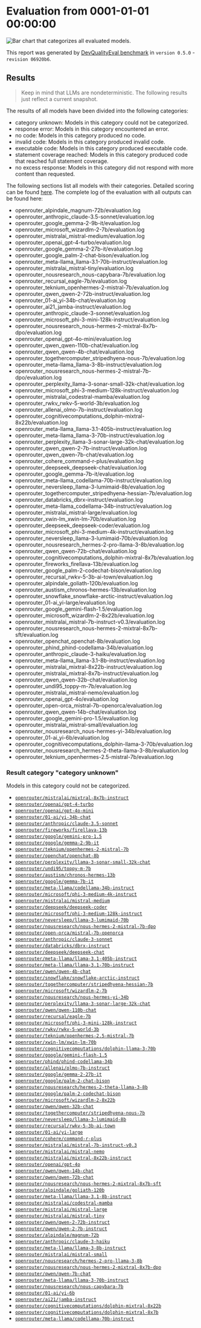 # Evaluation from 0001-01-01 00:00:00

![Bar chart that categorizes all evaluated models.](./categories.svg)

This report was generated by [DevQualityEval benchmark](https://github.com/symflower/eval-dev-quality) in `version 0.5.0` - `revision 06920b6`.

## Results

> Keep in mind that LLMs are nondeterministic. The following results just reflect a current snapshot.

The results of all models have been divided into the following categories:
- category unknown: Models in this category could not be categorized.
- response error: Models in this category encountered an error.
- no code: Models in this category produced no code.
- invalid code: Models in this category produced invalid code.
- executable code: Models in this category produced executable code.
- statement coverage reached: Models in this category produced code that reached full statement coverage.
- no excess response: Models in this category did not respond with more content than requested.

The following sections list all models with their categories. Detailed scoring can be found [here](./evaluation.csv). The complete log of the evaluation with all outputs can be found here:
- openrouter_alpindale_magnum-72b/evaluation.log
- openrouter_anthropic_claude-3.5-sonnet/evaluation.log
- openrouter_google_gemma-2-9b-it/evaluation.log
- openrouter_microsoft_wizardlm-2-7b/evaluation.log
- openrouter_mistralai_mistral-medium/evaluation.log
- openrouter_openai_gpt-4-turbo/evaluation.log
- openrouter_google_gemma-2-27b-it/evaluation.log
- openrouter_google_palm-2-chat-bison/evaluation.log
- openrouter_meta-llama_llama-3.1-70b-instruct/evaluation.log
- openrouter_mistralai_mistral-tiny/evaluation.log
- openrouter_nousresearch_nous-capybara-7b/evaluation.log
- openrouter_recursal_eagle-7b/evaluation.log
- openrouter_teknium_openhermes-2-mistral-7b/evaluation.log
- openrouter_qwen_qwen-2-72b-instruct/evaluation.log
- openrouter_01-ai_yi-34b-chat/evaluation.log
- openrouter_ai21_jamba-instruct/evaluation.log
- openrouter_anthropic_claude-3-sonnet/evaluation.log
- openrouter_microsoft_phi-3-mini-128k-instruct/evaluation.log
- openrouter_nousresearch_nous-hermes-2-mixtral-8x7b-dpo/evaluation.log
- openrouter_openai_gpt-4o-mini/evaluation.log
- openrouter_qwen_qwen-110b-chat/evaluation.log
- openrouter_qwen_qwen-4b-chat/evaluation.log
- openrouter_togethercomputer_stripedhyena-nous-7b/evaluation.log
- openrouter_meta-llama_llama-3-8b-instruct/evaluation.log
- openrouter_nousresearch_nous-hermes-2-mistral-7b-dpo/evaluation.log
- openrouter_perplexity_llama-3-sonar-small-32k-chat/evaluation.log
- openrouter_microsoft_phi-3-medium-128k-instruct/evaluation.log
- openrouter_mistralai_codestral-mamba/evaluation.log
- openrouter_rwkv_rwkv-5-world-3b/evaluation.log
- openrouter_allenai_olmo-7b-instruct/evaluation.log
- openrouter_cognitivecomputations_dolphin-mixtral-8x22b/evaluation.log
- openrouter_meta-llama_llama-3.1-405b-instruct/evaluation.log
- openrouter_meta-llama_llama-3-70b-instruct/evaluation.log
- openrouter_perplexity_llama-3-sonar-large-32k-chat/evaluation.log
- openrouter_qwen_qwen-2-7b-instruct/evaluation.log
- openrouter_qwen_qwen-7b-chat/evaluation.log
- openrouter_cohere_command-r-plus/evaluation.log
- openrouter_deepseek_deepseek-chat/evaluation.log
- openrouter_google_gemma-7b-it/evaluation.log
- openrouter_meta-llama_codellama-70b-instruct/evaluation.log
- openrouter_neversleep_llama-3-lumimaid-8b/evaluation.log
- openrouter_togethercomputer_stripedhyena-hessian-7b/evaluation.log
- openrouter_databricks_dbrx-instruct/evaluation.log
- openrouter_meta-llama_codellama-34b-instruct/evaluation.log
- openrouter_mistralai_mistral-large/evaluation.log
- openrouter_xwin-lm_xwin-lm-70b/evaluation.log
- openrouter_deepseek_deepseek-coder/evaluation.log
- openrouter_microsoft_phi-3-medium-4k-instruct/evaluation.log
- openrouter_neversleep_llama-3-lumimaid-70b/evaluation.log
- openrouter_nousresearch_hermes-2-pro-llama-3-8b/evaluation.log
- openrouter_qwen_qwen-72b-chat/evaluation.log
- openrouter_cognitivecomputations_dolphin-mixtral-8x7b/evaluation.log
- openrouter_fireworks_firellava-13b/evaluation.log
- openrouter_google_palm-2-codechat-bison/evaluation.log
- openrouter_recursal_rwkv-5-3b-ai-town/evaluation.log
- openrouter_alpindale_goliath-120b/evaluation.log
- openrouter_austism_chronos-hermes-13b/evaluation.log
- openrouter_snowflake_snowflake-arctic-instruct/evaluation.log
- openrouter_01-ai_yi-large/evaluation.log
- openrouter_google_gemini-flash-1.5/evaluation.log
- openrouter_microsoft_wizardlm-2-8x22b/evaluation.log
- openrouter_mistralai_mistral-7b-instruct-v0.3/evaluation.log
- openrouter_nousresearch_nous-hermes-2-mixtral-8x7b-sft/evaluation.log
- openrouter_openchat_openchat-8b/evaluation.log
- openrouter_phind_phind-codellama-34b/evaluation.log
- openrouter_anthropic_claude-3-haiku/evaluation.log
- openrouter_meta-llama_llama-3.1-8b-instruct/evaluation.log
- openrouter_mistralai_mixtral-8x22b-instruct/evaluation.log
- openrouter_mistralai_mixtral-8x7b-instruct/evaluation.log
- openrouter_qwen_qwen-32b-chat/evaluation.log
- openrouter_undi95_toppy-m-7b/evaluation.log
- openrouter_mistralai_mistral-nemo/evaluation.log
- openrouter_openai_gpt-4o/evaluation.log
- openrouter_open-orca_mistral-7b-openorca/evaluation.log
- openrouter_qwen_qwen-14b-chat/evaluation.log
- openrouter_google_gemini-pro-1.5/evaluation.log
- openrouter_mistralai_mistral-small/evaluation.log
- openrouter_nousresearch_nous-hermes-yi-34b/evaluation.log
- openrouter_01-ai_yi-6b/evaluation.log
- openrouter_cognitivecomputations_dolphin-llama-3-70b/evaluation.log
- openrouter_nousresearch_hermes-2-theta-llama-3-8b/evaluation.log
- openrouter_teknium_openhermes-2.5-mistral-7b/evaluation.log

### Result category "category unknown"

Models in this category could not be categorized.

- [`openrouter/mistralai/mixtral-8x7b-instruct`](./openrouter_mistralai_mixtral-8x7b-instruct/)
- [`openrouter/openai/gpt-4-turbo`](./openrouter_openai_gpt-4-turbo/)
- [`openrouter/openai/gpt-4o-mini`](./openrouter_openai_gpt-4o-mini/)
- [`openrouter/01-ai/yi-34b-chat`](./openrouter_01-ai_yi-34b-chat/)
- [`openrouter/anthropic/claude-3.5-sonnet`](./openrouter_anthropic_claude-3.5-sonnet/)
- [`openrouter/fireworks/firellava-13b`](./openrouter_fireworks_firellava-13b/)
- [`openrouter/google/gemini-pro-1.5`](./openrouter_google_gemini-pro-1.5/)
- [`openrouter/google/gemma-2-9b-it`](./openrouter_google_gemma-2-9b-it/)
- [`openrouter/teknium/openhermes-2-mistral-7b`](./openrouter_teknium_openhermes-2-mistral-7b/)
- [`openrouter/openchat/openchat-8b`](./openrouter_openchat_openchat-8b/)
- [`openrouter/perplexity/llama-3-sonar-small-32k-chat`](./openrouter_perplexity_llama-3-sonar-small-32k-chat/)
- [`openrouter/undi95/toppy-m-7b`](./openrouter_undi95_toppy-m-7b/)
- [`openrouter/austism/chronos-hermes-13b`](./openrouter_austism_chronos-hermes-13b/)
- [`openrouter/google/gemma-7b-it`](./openrouter_google_gemma-7b-it/)
- [`openrouter/meta-llama/codellama-34b-instruct`](./openrouter_meta-llama_codellama-34b-instruct/)
- [`openrouter/microsoft/phi-3-medium-4k-instruct`](./openrouter_microsoft_phi-3-medium-4k-instruct/)
- [`openrouter/mistralai/mistral-medium`](./openrouter_mistralai_mistral-medium/)
- [`openrouter/deepseek/deepseek-coder`](./openrouter_deepseek_deepseek-coder/)
- [`openrouter/microsoft/phi-3-medium-128k-instruct`](./openrouter_microsoft_phi-3-medium-128k-instruct/)
- [`openrouter/neversleep/llama-3-lumimaid-70b`](./openrouter_neversleep_llama-3-lumimaid-70b/)
- [`openrouter/nousresearch/nous-hermes-2-mistral-7b-dpo`](./openrouter_nousresearch_nous-hermes-2-mistral-7b-dpo/)
- [`openrouter/open-orca/mistral-7b-openorca`](./openrouter_open-orca_mistral-7b-openorca/)
- [`openrouter/anthropic/claude-3-sonnet`](./openrouter_anthropic_claude-3-sonnet/)
- [`openrouter/databricks/dbrx-instruct`](./openrouter_databricks_dbrx-instruct/)
- [`openrouter/deepseek/deepseek-chat`](./openrouter_deepseek_deepseek-chat/)
- [`openrouter/meta-llama/llama-3.1-405b-instruct`](./openrouter_meta-llama_llama-3.1-405b-instruct/)
- [`openrouter/meta-llama/llama-3.1-70b-instruct`](./openrouter_meta-llama_llama-3.1-70b-instruct/)
- [`openrouter/qwen/qwen-4b-chat`](./openrouter_qwen_qwen-4b-chat/)
- [`openrouter/snowflake/snowflake-arctic-instruct`](./openrouter_snowflake_snowflake-arctic-instruct/)
- [`openrouter/togethercomputer/stripedhyena-hessian-7b`](./openrouter_togethercomputer_stripedhyena-hessian-7b/)
- [`openrouter/microsoft/wizardlm-2-7b`](./openrouter_microsoft_wizardlm-2-7b/)
- [`openrouter/nousresearch/nous-hermes-yi-34b`](./openrouter_nousresearch_nous-hermes-yi-34b/)
- [`openrouter/perplexity/llama-3-sonar-large-32k-chat`](./openrouter_perplexity_llama-3-sonar-large-32k-chat/)
- [`openrouter/qwen/qwen-110b-chat`](./openrouter_qwen_qwen-110b-chat/)
- [`openrouter/recursal/eagle-7b`](./openrouter_recursal_eagle-7b/)
- [`openrouter/microsoft/phi-3-mini-128k-instruct`](./openrouter_microsoft_phi-3-mini-128k-instruct/)
- [`openrouter/rwkv/rwkv-5-world-3b`](./openrouter_rwkv_rwkv-5-world-3b/)
- [`openrouter/teknium/openhermes-2.5-mistral-7b`](./openrouter_teknium_openhermes-2.5-mistral-7b/)
- [`openrouter/xwin-lm/xwin-lm-70b`](./openrouter_xwin-lm_xwin-lm-70b/)
- [`openrouter/cognitivecomputations/dolphin-llama-3-70b`](./openrouter_cognitivecomputations_dolphin-llama-3-70b/)
- [`openrouter/google/gemini-flash-1.5`](./openrouter_google_gemini-flash-1.5/)
- [`openrouter/phind/phind-codellama-34b`](./openrouter_phind_phind-codellama-34b/)
- [`openrouter/allenai/olmo-7b-instruct`](./openrouter_allenai_olmo-7b-instruct/)
- [`openrouter/google/gemma-2-27b-it`](./openrouter_google_gemma-2-27b-it/)
- [`openrouter/google/palm-2-chat-bison`](./openrouter_google_palm-2-chat-bison/)
- [`openrouter/nousresearch/hermes-2-theta-llama-3-8b`](./openrouter_nousresearch_hermes-2-theta-llama-3-8b/)
- [`openrouter/google/palm-2-codechat-bison`](./openrouter_google_palm-2-codechat-bison/)
- [`openrouter/microsoft/wizardlm-2-8x22b`](./openrouter_microsoft_wizardlm-2-8x22b/)
- [`openrouter/qwen/qwen-32b-chat`](./openrouter_qwen_qwen-32b-chat/)
- [`openrouter/togethercomputer/stripedhyena-nous-7b`](./openrouter_togethercomputer_stripedhyena-nous-7b/)
- [`openrouter/neversleep/llama-3-lumimaid-8b`](./openrouter_neversleep_llama-3-lumimaid-8b/)
- [`openrouter/recursal/rwkv-5-3b-ai-town`](./openrouter_recursal_rwkv-5-3b-ai-town/)
- [`openrouter/01-ai/yi-large`](./openrouter_01-ai_yi-large/)
- [`openrouter/cohere/command-r-plus`](./openrouter_cohere_command-r-plus/)
- [`openrouter/mistralai/mistral-7b-instruct-v0.3`](./openrouter_mistralai_mistral-7b-instruct-v0.3/)
- [`openrouter/mistralai/mistral-nemo`](./openrouter_mistralai_mistral-nemo/)
- [`openrouter/mistralai/mixtral-8x22b-instruct`](./openrouter_mistralai_mixtral-8x22b-instruct/)
- [`openrouter/openai/gpt-4o`](./openrouter_openai_gpt-4o/)
- [`openrouter/qwen/qwen-14b-chat`](./openrouter_qwen_qwen-14b-chat/)
- [`openrouter/qwen/qwen-72b-chat`](./openrouter_qwen_qwen-72b-chat/)
- [`openrouter/nousresearch/nous-hermes-2-mixtral-8x7b-sft`](./openrouter_nousresearch_nous-hermes-2-mixtral-8x7b-sft/)
- [`openrouter/alpindale/goliath-120b`](./openrouter_alpindale_goliath-120b/)
- [`openrouter/meta-llama/llama-3.1-8b-instruct`](./openrouter_meta-llama_llama-3.1-8b-instruct/)
- [`openrouter/mistralai/codestral-mamba`](./openrouter_mistralai_codestral-mamba/)
- [`openrouter/mistralai/mistral-large`](./openrouter_mistralai_mistral-large/)
- [`openrouter/mistralai/mistral-tiny`](./openrouter_mistralai_mistral-tiny/)
- [`openrouter/qwen/qwen-2-72b-instruct`](./openrouter_qwen_qwen-2-72b-instruct/)
- [`openrouter/qwen/qwen-2-7b-instruct`](./openrouter_qwen_qwen-2-7b-instruct/)
- [`openrouter/alpindale/magnum-72b`](./openrouter_alpindale_magnum-72b/)
- [`openrouter/anthropic/claude-3-haiku`](./openrouter_anthropic_claude-3-haiku/)
- [`openrouter/meta-llama/llama-3-8b-instruct`](./openrouter_meta-llama_llama-3-8b-instruct/)
- [`openrouter/mistralai/mistral-small`](./openrouter_mistralai_mistral-small/)
- [`openrouter/nousresearch/hermes-2-pro-llama-3-8b`](./openrouter_nousresearch_hermes-2-pro-llama-3-8b/)
- [`openrouter/nousresearch/nous-hermes-2-mixtral-8x7b-dpo`](./openrouter_nousresearch_nous-hermes-2-mixtral-8x7b-dpo/)
- [`openrouter/qwen/qwen-7b-chat`](./openrouter_qwen_qwen-7b-chat/)
- [`openrouter/meta-llama/llama-3-70b-instruct`](./openrouter_meta-llama_llama-3-70b-instruct/)
- [`openrouter/nousresearch/nous-capybara-7b`](./openrouter_nousresearch_nous-capybara-7b/)
- [`openrouter/01-ai/yi-6b`](./openrouter_01-ai_yi-6b/)
- [`openrouter/ai21/jamba-instruct`](./openrouter_ai21_jamba-instruct/)
- [`openrouter/cognitivecomputations/dolphin-mixtral-8x22b`](./openrouter_cognitivecomputations_dolphin-mixtral-8x22b/)
- [`openrouter/cognitivecomputations/dolphin-mixtral-8x7b`](./openrouter_cognitivecomputations_dolphin-mixtral-8x7b/)
- [`openrouter/meta-llama/codellama-70b-instruct`](./openrouter_meta-llama_codellama-70b-instruct/)

